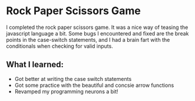 # Rock Paper Scissors Game
I completed the rock paper scissors game. It was a nice way of teasing the javascript language a bit. Some bugs I encountered and fixed are the break points in the case-switch statements, and I had a brain fart with the conditionals when checking for valid inputs.

## What I learned:
- Got better at writing the case switch statements
- Got some practice with the beautiful and concsie arrow functions
- Revamped my programming neurons a bit!
